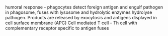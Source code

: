 humoral response - phagocytes detect foreign antigen and engulf pathogen in phagosome, fuses with lysosome and hydrolytic enzymes hydrolyse pathogen. Products are released by exocytosis and antigens displayed in cell surface membrane (APC)
Cell mediated T cell - Th cell with complementary receptor specific to antigen fuses